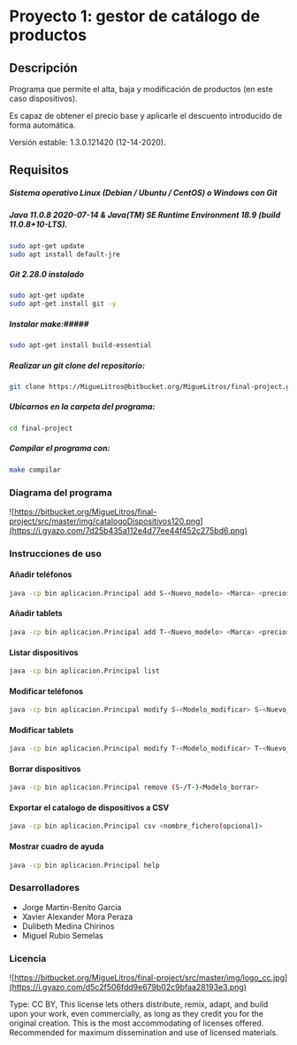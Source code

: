 # Proyecto 1: gestor de catálogo de productos

## Descripción
Programa que permite el alta, baja y modificación de productos (en este caso dispositivos).

Es capaz de obtener el precio base y aplicarle el descuento introducido de forma automática.

Versión estable: 1.3.0.121420 (12-14-2020).


## Requisitos 
##### Sistema operativo Linux (Debian / Ubuntu / CentOS) o Windows con Git #####
##### Java 11.0.8 2020-07-14 & Java(TM) SE Runtime Environment 18.9 (build 11.0.8+10-LTS). #####
```BASH
sudo apt-get update  
sudo apt install default-jre
```
##### Git 2.28.0 instalado #####
```BASH
sudo apt-get update  
sudo apt-get install git -y
```
##### Instalar make:#####
```BASH
sudo apt-get install build-essential
```
##### Realizar un git clone del repositorio: #####
```BASH
git clone https://MigueLitros@bitbucket.org/MigueLitros/final-project.git
```
##### Ubicarnos en la carpeta del programa: #####
```BASH
cd final-project
```
##### Compilar el programa con: #####
```BASH
make compilar
```
### Diagrama del programa ###
![https://bitbucket.org/MigueLitros/final-project/src/master/img/catalogoDispositivos120.png](https://i.gyazo.com/7d25b435a112e4d77ee44f452c275bd6.png)
### Instrucciones de uso ###
#### Añadir teléfonos ####
```BASH
java -cp bin aplicacion.Principal add S-<Nuevo_modelo> <Marca> <precio> <descuento>
```
#### Añadir tablets ####
```BASH
java -cp bin aplicacion.Principal add T-<Nuevo_modelo> <Marca> <precio> <descuento> <bateria> <camaraPixel>
```
#### Listar dispositivos ####
```BASH
java -cp bin aplicacion.Principal list
```
#### Modificar teléfonos ####
```BASH
java -cp bin aplicacion.Principal modify S-<Modelo_modificar> S-<Nuevo_modelo> <Marca> <precio> <descuento>
```
#### Modificar tablets ####
```BASH
java -cp bin aplicacion.Principal modify T-<Modelo_modificar> T-<Nuevo_modelo> <Marca> <precio> <descuento> <bateria> <camaraPixel>
```
#### Borrar dispositivos ####
```BASH
java -cp bin aplicacion.Principal remove (S-/T-)<Modelo_borrar>
```
#### Exportar el catalogo de dispositivos a CSV ####
```BASH
java -cp bin aplicacion.Principal csv <nombre_fichero(opcional)>
```
#### Mostrar cuadro de ayuda ####
```BASH
java -cp bin aplicacion.Principal help
```

### Desarrolladores ###

* Jorge Martin-Benito Garcia
* Xavier Alexander Mora Peraza
* Dulibeth Medina Chirinos
* Miguel Rubio Semelas

### Licencia ###
![https://bitbucket.org/MigueLitros/final-project/src/master/img/logo_cc.jpg](https://i.gyazo.com/d5c2f506fdd9e679b02c9bfaa28193e3.png)

Type: CC BY,
This license lets others distribute, remix, adapt, and build upon your work, even commercially, as long as they credit you for the original creation. This is the most accommodating of licenses offered. Recommended for maximum dissemination and use of licensed materials.